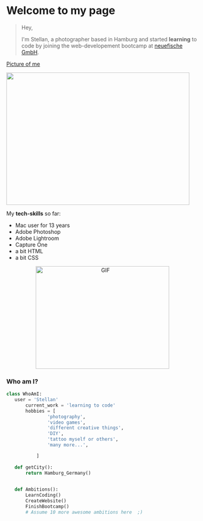 # Welcome to my page

>Hey,
>
>I'm Stellan, a photographer based in Hamburg and started **learning** to code by joining the web-developement bootcamp at [neuefische GmbH](https://github.com/neuefische).

[Picture of me](https://github.com/stellanw/stellanw/blob/8a705461375b7ce88b5fbd96179ce5c67a96b457/Screenshot_20210506_193730.jpg)

<img src="https://media.giphy.com/media/A1oBMukTqFfkoY1HiH/giphy.gif" width="480" height="348" frameBorder="0" class="giphy-embed" allowFullScreen></img>

  My **tech-skills** so far:
- Mac user for 13 years
- Adobe Photoshop
- Adobe Lightroom
- Capture One
- a bit HTML
- a bit CSS

<p align="center">
<img height="270px" width="350px" alt="GIF" src="https://media.giphy.com/media/3FjEPbKqEPhPpmC8uY/giphy.gif" />
</p>

### Who am I?
 ```python
 class WhoAmI:
 	user = 'Stellan'
		current_work = 'learning to code'
		hobbies = [
				'photography',
				'video games',
				'different creative things',
				'DIY',
				'tattoo myself or others',
				'many more...',

			]
	
	def getCity():
		return Hamburg_Germany()

	
	def Ambitions():
		LearnCoding()
		CreateWebsite()
		FinishBootcamp()
		# Assume 10 more awesome ambitions here  ;)
	
 ```


